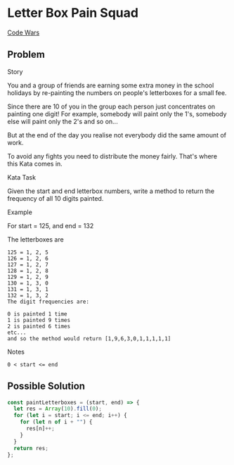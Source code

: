 # Letter Box Pain Squad

[Code Wars](https://www.codewars.com/kata/597d75744f4190857a00008d)

## Problem

Story

You and a group of friends are earning some extra money in the school holidays by re-painting the numbers on people's letterboxes for a small fee.

Since there are 10 of you in the group each person just concentrates on painting one digit! For example, somebody will paint only the 1's, somebody else will paint only the 2's and so on...

But at the end of the day you realise not everybody did the same amount of work.

To avoid any fights you need to distribute the money fairly. That's where this Kata comes in.

Kata Task

Given the start and end letterbox numbers, write a method to return the frequency of all 10 digits painted.

Example

For start = 125, and end = 132

The letterboxes are

```
125 = 1, 2, 5
126 = 1, 2, 6
127 = 1, 2, 7
128 = 1, 2, 8
129 = 1, 2, 9
130 = 1, 3, 0
131 = 1, 3, 1
132 = 1, 3, 2
The digit frequencies are:

0 is painted 1 time
1 is painted 9 times
2 is painted 6 times
etc...
and so the method would return [1,9,6,3,0,1,1,1,1,1]
```

Notes

```
0 < start <= end
```

## Possible Solution

```js
const paintLetterboxes = (start, end) => {
  let res = Array(10).fill(0);
  for (let i = start; i <= end; i++) {
    for (let n of i + "") {
      res[n]++;
    }
  }
  return res;
};
```
